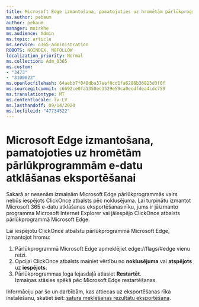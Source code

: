 ```yaml
---
title: Microsoft Edge izmantošana, pamatojoties uz hromētām pārlūkprogrammām e-datu atklāšanas eksportēšanai
ms.author: pebaum
author: pebaum
manager: mnirkhe
ms.audience: Admin
ms.topic: article
ms.service: o365-administration
ROBOTS: NOINDEX, NOFOLLOW
localization_priority: Normal
ms.collection: Adm_O365
ms.custom:
- "3473"
- "3100022"
ms.openlocfilehash: 64aebb7f048dba37eef8cd1fa6286b36823d3f0f
ms.sourcegitcommit: c6692ce0fa1358ec3529e59ca0ecdfdea4cdc759
ms.translationtype: MT
ms.contentlocale: lv-LV
ms.lasthandoff: 09/14/2020
ms.locfileid: "47734522"
---
```

# <a name="using-microsoft-edge-based-on-chromium-browsers-for-ediscovery-export"></a>Microsoft Edge izmantošana, pamatojoties uz hromētām pārlūkprogrammām e-datu atklāšanas eksportēšanai

Sakarā ar nesenām izmaiņām Microsoft Edge pārlūkprogrammās vairs nebūs iespējots ClickOnce atbalsts pēc noklusējuma. Lai turpinātu izmantot Microsoft 365 e-datu atklāšanas eksportēšanas rīku, jums ir jāizmanto programma Microsoft Internet Explorer vai jāiespējo ClickOnce atbalsts pārlūkprogrammā Microsoft Edge. 

Lai iespējotu ClickOnce atbalstu pārlūkprogrammā Microsoft Edge, izmantojot hromu: 
1. Pārlūkprogrammā Microsoft Edge apmeklējiet edge://flags/#edge vienu reizi.
2. Opcijai ClickOnce atbalsts mainiet vērtību no **noklusējuma** vai **atspējots** uz **iespējots**. 
3. Pārlūkprogrammas loga lejasdaļā atlasiet **Restartēt**. <br>
 Izmaiņas stāsies spēkā pēc Microsoft Edge restartēšanas. 

Informāciju par šo un darbībām, kas attiecas uz eksportēšanas rīka instalēšanu, skatiet šeit: [ satura meklēšanas rezultātu eksportēšana](https://docs.microsoft.com/microsoft-365/compliance/export-search-results).